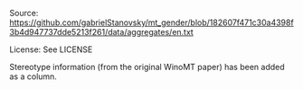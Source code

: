 Source: https://github.com/gabrielStanovsky/mt_gender/blob/182607f471c30a4398f3b4d947737dde5213f261/data/aggregates/en.txt

License: See LICENSE

Stereotype information (from the original WinoMT paper) has been added as a column.

